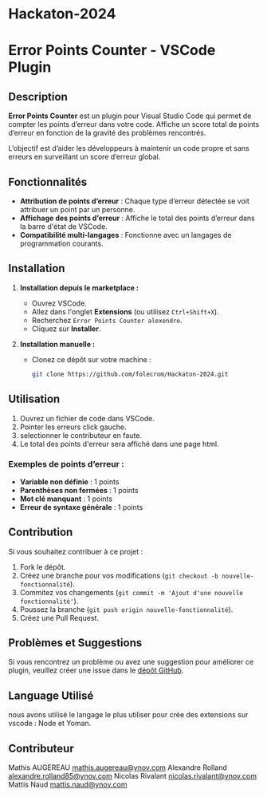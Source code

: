 # Hackaton-2024
# Error Points Counter - VSCode Plugin

## Description
**Error Points Counter** est un plugin pour Visual Studio Code qui permet de compter les points d’erreur dans votre code. Affiche un score total de points d’erreur en fonction de la gravité des problèmes rencontrés.

L’objectif est d’aider les développeurs à maintenir un code propre et sans erreurs en surveillant un score d’erreur global.

## Fonctionnalités
- **Attribution de points d’erreur** : Chaque type d’erreur détectée se voit attribuer un point par un personne.
- **Affichage des points d’erreur** : Affiche le total des points d’erreur dans la barre d'état de VSCode.
- **Compatibilité multi-langages** : Fonctionne avec un langages de programmation courants.

## Installation

1. **Installation depuis le marketplace :**
   - Ouvrez VSCode.
   - Allez dans l'onglet **Extensions** (ou utilisez `Ctrl+Shift+X`).
   - Recherchez `Error Points Counter alexendre`.
   - Cliquez sur **Installer**.

2. **Installation manuelle :**
   - Clonez ce dépôt sur votre machine :
     ```bash
     git clone https://github.com/folecrom/Hackaton-2024.git
     ```

## Utilisation

1. Ouvrez un fichier de code dans VSCode.
2. Pointer les erreurs click gauche.
3. selectionner le contributeur en faute.
4. Le total des points d'erreur sera affiché dans une page html.

### Exemples de points d’erreur :
- **Variable non définie** : 1 points
- **Parenthèses non fermées** : 1 points
- **Mot clé manquant** : 1 points
- **Erreur de syntaxe générale** : 1 points

## Contribution

Si vous souhaitez contribuer à ce projet :
1. Fork le dépôt.
2. Créez une branche pour vos modifications (`git checkout -b nouvelle-fonctionnalité`).
3. Commitez vos changements (`git commit -m 'Ajout d'une nouvelle fonctionnalité'`).
4. Poussez la branche (`git push origin nouvelle-fonctionnalité`).
5. Créez une Pull Request.

## Problèmes et Suggestions

Si vous rencontrez un problème ou avez une suggestion pour améliorer ce plugin, veuillez créer une issue dans le [dépôt GitHub](https://github.com/votre-utilisateur/error-points-counter/issues).

## Language Utilisé 
nous avons utilisé le langage le plus utiliser pour crée des extensions sur vscode : Node et Yoman.

## Contributeur 
Mathis AUGEREAU mathis.augereau@ynov.com
Alexandre Rolland alexandre.rolland85@ynov.com
Nicolas Rivalant nicolas.rivalant@ynov.com
Mattis Naud mattis.naud@ynov.com

